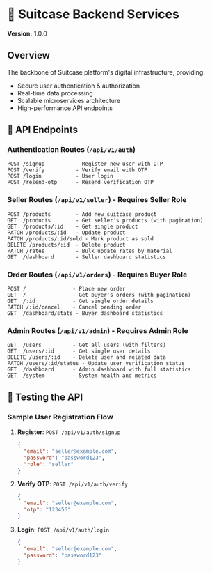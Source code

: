 # 🧳 Suitcase Backend Services

**Version:** 1.0.0  


## Overview

The backbone of Suitcase platform's digital infrastructure, providing:
- Secure user authentication & authorization
- Real-time data processing
- Scalable microservices architecture
- High-performance API endpoints

## 🚀 API Endpoints

### Authentication Routes (`/api/v1/auth`)
```
POST /signup          - Register new user with OTP
POST /verify          - Verify email with OTP
POST /login           - User login
POST /resend-otp      - Resend verification OTP
```

### Seller Routes (`/api/v1/seller`) - Requires Seller Role
```
POST /products        - Add new suitcase product
GET  /products        - Get seller's products (with pagination)
GET  /products/:id    - Get single product
PATCH /products/:id   - Update product
PATCH /products/:id/sold - Mark product as sold
DELETE /products/:id  - Delete product
PATCH /rates          - Bulk update rates by material
GET  /dashboard       - Seller dashboard statistics
```

### Order Routes (`/api/v1/orders`) - Requires Buyer Role
```
POST /               - Place new order
GET  /               - Get buyer's orders (with pagination)
GET  /:id            - Get single order details
PATCH /:id/cancel    - Cancel pending order
GET  /dashboard/stats - Buyer dashboard statistics
```

### Admin Routes (`/api/v1/admin`) - Requires Admin Role
```
GET  /users          - Get all users (with filters)
GET  /users/:id      - Get single user details
DELETE /users/:id    - Delete user and related data
PATCH /users/:id/status - Update user verification status
GET  /dashboard      - Admin dashboard with full statistics
GET  /system         - System health and metrics
```

## 🧪 Testing the API

### Sample User Registration Flow
1. **Register**: `POST /api/v1/auth/signup`
   ```json
   {
     "email": "seller@example.com",
     "password": "password123",
     "role": "seller"
   }
   ```

2. **Verify OTP**: `POST /api/v1/auth/verify`
   ```json
   {
     "email": "seller@example.com",
     "otp": "123456"
   }
   ```

3. **Login**: `POST /api/v1/auth/login`
   ```json
   {
     "email": "seller@example.com",
     "password": "password123"
   }
   ```
